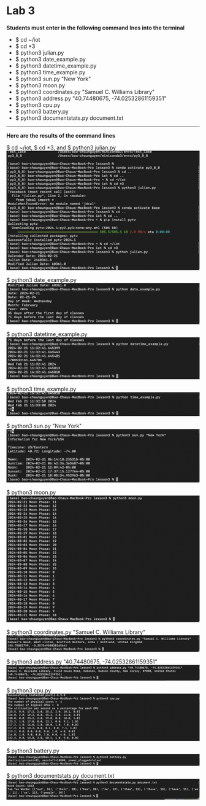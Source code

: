 # Lab 3

**Students must enter in the following command lnes into the terminal**

- $ cd ~/iot
- $ cd *3
- $ python3 julian.py
- $ python3 date_example.py
- $ python3 datetime_example.py
- $ python3 time_example.py
- $ python3 sun.py "New York"
- $ python3 moon.py
- $ python3 coordinates.py "Samuel C. Williams Library"
- $ python3 address.py "40.74480675, -74.02532861159351"
- $ python3 cpu.py
- $ python3 battery.py
- $ python3 documentstats.py document.txt
---
**Here are the results of the command lines**

$ cd ~/iot, $ cd *3, and $ python3 julian.py
![alt text](EE_322_Lab4_1.png)


$ python3 date_example.py
![alt text](EE_322_Lab4_2.png)


$ python3 datetime_example.py
![alt text](EE_322_Lab4_3.png)


$ python3 time_example.py
![alt text](EE_322_Lab4_4.png)


$ python3 sun.py "New York"
![alt text](EE_322_Lab4_5.png)


$ python3 moon.py
![alt text](EE_322_Lab4_6.png)


$ python3 coordinates.py "Samuel C. Williams Library"
![alt text](EE_322_Lab4_7.png)


$ python3 address.py "40.74480675, -74.02532861159351"
![alt text](EE_322_Lab4_8.png)


$ python3 cpu.py
![alt text](EE_322_Lab4_9.png)


$ python3 battery.py
![alt text](EE_322_Lab4_10.png)


$ python3 documentstats.py document.txt
![alt text](EE_322_Lab4_11.png)
